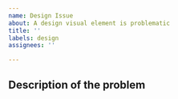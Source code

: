 ```yaml
---
name: Design Issue
about: A design visual element is problematic
title: ''
labels: design
assignees: ''

---
```


## Description of the problem
